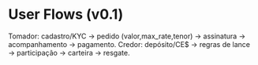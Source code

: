 # User Flows (v0.1)
Tomador: cadastro/KYC → pedido (valor,max_rate,tenor) → assinatura → acompanhamento → pagamento.
Credor: depósito/CE$ → regras de lance → participação → carteira → resgate.
